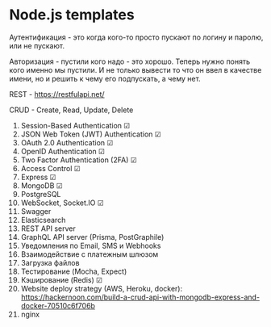 # Node.js templates

Аутентификация - это когда кого-то просто пускают по логину и паролю, или не пускают.

Авторизация - пустили кого надо - это хорошо. Теперь нужно понять кого именно мы пустили. И не только вывести то что он ввел в качестве имени, но и решить к чему его подпускать, а чему нет.

REST - https://restfulapi.net/

CRUD - Create, Read, Update, Delete

1. Session-Based Authentication &#x2611;
2. JSON Web Token (JWT) Authentication &#x2611;
3. OAuth 2.0 Authentication &#x2611;
4. OpenID Authentication &#x2611;
5. Two Factor Authentication (2FA) &#x2611;
6. Access Control &#x2611;
7. Express &#x2611;
8. MongoDB &#x2611;
9. PostgreSQL
10. WebSocket, Socket.IO &#x2611;
11. Swagger
12. Elasticsearch
13. REST API server
14. GraphQL API server (Prisma, PostGraphile)
15. Уведомления по Email, SMS и Webhooks
16. Взаимодействие с платежным шлюзом
17. Загрузка файлов
18. Тестирование (Mocha, Expect)
19. Кэширование (Redis) &#x2611;
20. Website deploy strategy (AWS, Heroku, docker): https://hackernoon.com/build-a-crud-api-with-mongodb-express-and-docker-70510c6f706b
21. nginx
